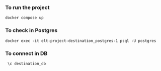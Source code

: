 ### To run the project
`docker compose up`
### To check in Postgres
` docker exec -it elt-project-destination_postgres-1 psql -U postgres  `
### To connect in DB
` \c destination_db`